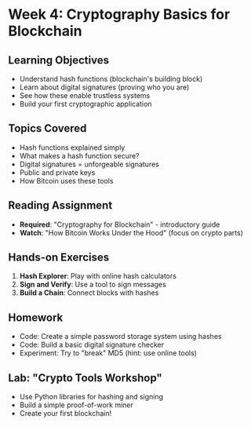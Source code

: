 # Week 4: Cryptography Basics for Blockchain

## Learning Objectives

- Understand hash functions (blockchain's building block)
- Learn about digital signatures (proving who you are)
- See how these enable trustless systems
- Build your first cryptographic application

## Topics Covered

- Hash functions explained simply
- What makes a hash function secure?
- Digital signatures = unforgeable signatures
- Public and private keys
- How Bitcoin uses these tools

## Reading Assignment

- **Required**: "Cryptography for Blockchain" - introductory guide
- **Watch**: "How Bitcoin Works Under the Hood" (focus on crypto parts)

## Hands-on Exercises

1. **Hash Explorer**: Play with online hash calculators
2. **Sign and Verify**: Use a tool to sign messages
3. **Build a Chain**: Connect blocks with hashes

## Homework

- Code: Create a simple password storage system using hashes
- Code: Build a basic digital signature checker
- Experiment: Try to "break" MD5 (hint: use online tools)

## Lab: "Crypto Tools Workshop"

- Use Python libraries for hashing and signing
- Build a simple proof-of-work miner
- Create your first blockchain!
